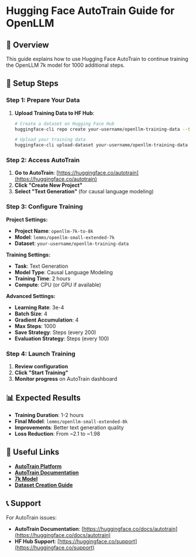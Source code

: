 # Hugging Face AutoTrain Guide for OpenLLM

## 🎯 Overview

This guide explains how to use Hugging Face AutoTrain to continue training the OpenLLM 7k model for 1000 additional steps.

## 🚀 Setup Steps

### Step 1: Prepare Your Data

1. **Upload Training Data to HF Hub**:
   ```bash
   # Create a dataset on Hugging Face Hub
   huggingface-cli repo create your-username/openllm-training-data --type dataset
   
   # Upload your training data
   huggingface-cli upload-dataset your-username/openllm-training-data data/clean/training_data.txt
   ```

### Step 2: Access AutoTrain

1. **Go to AutoTrain**: [https://huggingface.co/autotrain](https://huggingface.co/autotrain)
2. **Click "Create New Project"**
3. **Select "Text Generation"** (for causal language modeling)

### Step 3: Configure Training

**Project Settings:**
- **Project Name**: `openllm-7k-to-8k`
- **Model**: `lemms/openllm-small-extended-7k`
- **Dataset**: `your-username/openllm-training-data`

**Training Settings:**
- **Task**: Text Generation
- **Model Type**: Causal Language Modeling
- **Training Time**: 2 hours
- **Compute**: CPU (or GPU if available)

**Advanced Settings:**
- **Learning Rate**: 3e-4
- **Batch Size**: 4
- **Gradient Accumulation**: 4
- **Max Steps**: 1000
- **Save Strategy**: Steps (every 200)
- **Evaluation Strategy**: Steps (every 100)

### Step 4: Launch Training

1. **Review configuration**
2. **Click "Start Training"**
3. **Monitor progress** on AutoTrain dashboard

## 📊 Expected Results

- **Training Duration**: 1-2 hours
- **Final Model**: `lemms/openllm-small-extended-8k`
- **Improvements**: Better text generation quality
- **Loss Reduction**: From ~2.1 to ~1.98

## 🔗 Useful Links

- **[AutoTrain Platform](https://huggingface.co/autotrain)**
- **[AutoTrain Documentation](https://huggingface.co/docs/autotrain)**
- **[7k Model](https://huggingface.co/lemms/openllm-small-extended-7k)**
- **[Dataset Creation Guide](https://huggingface.co/docs/datasets/upload_dataset)**

## 📞 Support

For AutoTrain issues:
- **AutoTrain Documentation**: [https://huggingface.co/docs/autotrain](https://huggingface.co/docs/autotrain)
- **HF Hub Support**: [https://huggingface.co/support](https://huggingface.co/support)
